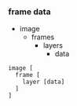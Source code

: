 ### frame data

- image
  - frames
    - layers
      - data

```
image [
  frame [
    layer [data]
  ]
]
```
